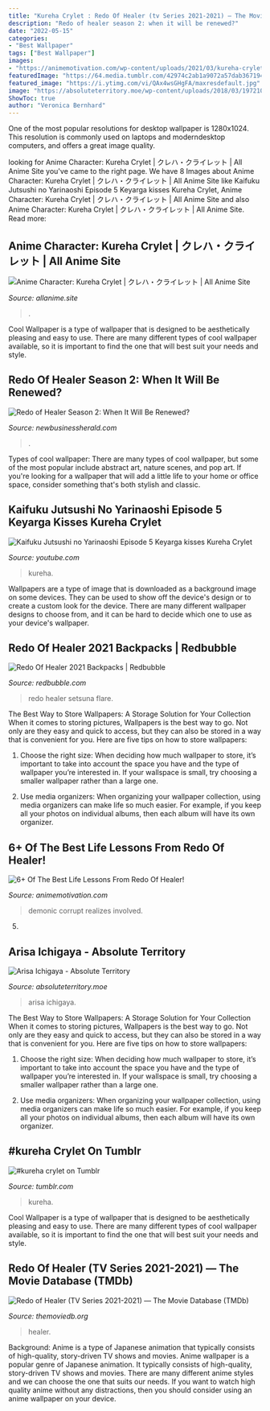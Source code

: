 ```yaml
---
title: "Kureha Crylet : Redo Of Healer (tv Series 2021-2021) — The Movie Database (tmdb)"
description: "Redo of healer season 2: when it will be renewed?"
date: "2022-05-15"
categories:
- "Best Wallpaper"
tags: ["Best Wallpaper"]
images:
- "https://animemotivation.com/wp-content/uploads/2021/03/kureha-crylet-blade.jpg"
featuredImage: "https://64.media.tumblr.com/42974c2ab1a9072a57dab367194d135b/3f6c8a99e417f1ce-f4/s1280x1920/38889af1680f160b8f42d2d5a1188c0d78966ca0.png"
featured_image: "https://i.ytimg.com/vi/QAx4wsGHgFA/maxresdefault.jpg"
image: "https://absoluteterritory.moe/wp-content/uploads/2018/03/197210.jpg"
ShowToc: true
author: "Veronica Bernhard"
---
```



One of the most popular resolutions for desktop wallpaper is 1280x1024. This resolution is commonly used on laptops and moderndesktop computers, and offers a great image quality.

	

		
looking for Anime Character: Kureha Crylet | クレハ・クライレット | All Anime Site you've came to the right page. We have 8 Images about Anime Character: Kureha Crylet | クレハ・クライレット | All Anime Site like Kaifuku Jutsushi no Yarinaoshi Episode 5 Keyarga kisses Kureha Crylet, Anime Character: Kureha Crylet | クレハ・クライレット | All Anime Site and also Anime Character: Kureha Crylet | クレハ・クライレット | All Anime Site. Read more:
		
    
## Anime Character: Kureha Crylet | クレハ・クライレット | All Anime Site

<img loading=lazy src="https://s4.anilist.co/file/anilistcdn/character/large/b139401-zDY9FkZPrdWh.png" onerror="this.onerror=null;this.src='https://tse2.mm.bing.net/th?id=OIP.YfYnwfLp7qSca5l9HwB-8gAAAA&amp;pid=15.1';" alt="Anime Character: Kureha Crylet | クレハ・クライレット | All Anime Site">

_Source: allanime.site_

>. 

	

Cool Wallpaper is a type of wallpaper that is designed to be aesthetically pleasing and easy to use. There are many different types of cool wallpaper available, so it is important to find the one that will best suit your needs and style.

    
## Redo Of Healer Season 2: When It Will Be Renewed?

<img loading=lazy src="https://www.newbusinessherald.com/wp-content/uploads/2022/09/Redo-of-Healer-Season-2-2.jpg" onerror="this.onerror=null;this.src='https://tse3.mm.bing.net/th?id=OIP.uAh2R8u_XkFC4Nho8eogPAHaEK&amp;pid=15.1';" alt="Redo of Healer Season 2: When It Will Be Renewed?">

_Source: newbusinessherald.com_

>. 

	

Types of cool wallpaper:
There are many types of cool wallpaper, but some of the most popular include abstract art, nature scenes, and pop art. If you're looking for a wallpaper that will add a little life to your home or office space, consider something that's both stylish and classic.

    
## Kaifuku Jutsushi No Yarinaoshi Episode 5 Keyarga Kisses Kureha Crylet

<img loading=lazy src="https://i.ytimg.com/vi/QAx4wsGHgFA/maxresdefault.jpg" onerror="this.onerror=null;this.src='https://tse1.mm.bing.net/th?id=OIP.y9FpnaSbdb1fJw3FVqaa9gHaEK&amp;pid=15.1';" alt="Kaifuku Jutsushi no Yarinaoshi Episode 5 Keyarga kisses Kureha Crylet">

_Source: youtube.com_

>kureha. 

	

Wallpapers are a type of image that is downloaded as a background image on some devices. They can be used to show off the device's design or to create a custom look for the device. There are many different wallpaper designs to choose from, and it can be hard to decide which one to use as your device's wallpaper.

    
## Redo Of Healer 2021 Backpacks | Redbubble

<img loading=lazy src="https://ih1.redbubble.net/image.2106310215.8991/ur,backpack_front,square,600x600.jpg" onerror="this.onerror=null;this.src='https://tse3.mm.bing.net/th?id=OIP.bvy3Ko7hzF5mx5EXUy9IdwHaHa&amp;pid=15.1';" alt="Redo Of Healer 2021 Backpacks | Redbubble">

_Source: redbubble.com_

>redo healer setsuna flare. 

	

The Best Way to Store Wallpapers: A Storage Solution for Your Collection
When it comes to storing pictures, Wallpapers is the best way to go. Not only are they easy and quick to access, but they can also be stored in a way that is convenient for you. Here are five tips on how to store wallpapers:
1) Choose the right size: When deciding how much wallpaper to store, it’s important to take into account the space you have and the type of wallpaper you’re interested in. If your wallspace is small, try choosing a smaller wallpaper rather than a large one.

2) Use media organizers: When organizing your wallpaper collection, using media organizers can make life so much easier. For example, if you keep all your photos on individual albums, then each album will have its own organizer.

    
## 6+ Of The Best Life Lessons From Redo Of Healer!

<img loading=lazy src="https://animemotivation.com/wp-content/uploads/2021/03/kureha-crylet-blade.jpg" onerror="this.onerror=null;this.src='https://tse2.mm.bing.net/th?id=OIP.Q3e9Aq3H9OFvjN-nKQtUEgHaEK&amp;pid=15.1';" alt="6+ Of The Best Life Lessons From Redo Of Healer!">

_Source: animemotivation.com_

>demonic corrupt realizes involved. 

	

5.

    
## Arisa Ichigaya - Absolute Territory

<img loading=lazy src="https://absoluteterritory.moe/wp-content/uploads/2018/03/197210.jpg" onerror="this.onerror=null;this.src='https://tse2.mm.bing.net/th?id=OIP.BgTmk-2H6V-tf7_ZSE9SugAAAA&amp;pid=15.1';" alt="Arisa Ichigaya - Absolute Territory">

_Source: absoluteterritory.moe_

>arisa ichigaya. 

	

The Best Way to Store Wallpapers: A Storage Solution for Your Collection
When it comes to storing pictures, Wallpapers is the best way to go. Not only are they easy and quick to access, but they can also be stored in a way that is convenient for you. Here are five tips on how to store wallpapers:
1) Choose the right size: When deciding how much wallpaper to store, it’s important to take into account the space you have and the type of wallpaper you’re interested in. If your wallspace is small, try choosing a smaller wallpaper rather than a large one.

2) Use media organizers: When organizing your wallpaper collection, using media organizers can make life so much easier. For example, if you keep all your photos on individual albums, then each album will have its own organizer.

    
## #kureha Crylet On Tumblr

<img loading=lazy src="https://64.media.tumblr.com/42974c2ab1a9072a57dab367194d135b/3f6c8a99e417f1ce-f4/s1280x1920/38889af1680f160b8f42d2d5a1188c0d78966ca0.png" onerror="this.onerror=null;this.src='https://tse4.mm.bing.net/th?id=OIP.B7G4s7Aw0SAjM5W6JFF3aAHaIG&amp;pid=15.1';" alt="#kureha crylet on Tumblr">

_Source: tumblr.com_

>kureha. 

	

Cool Wallpaper is a type of wallpaper that is designed to be aesthetically pleasing and easy to use. There are many different types of cool wallpaper available, so it is important to find the one that will best suit your needs and style.

    
## Redo Of Healer (TV Series 2021-2021) — The Movie Database (TMDb)

<img loading=lazy src="https://www.themoviedb.org/t/p/w600_and_h900_bestv2/62NgILqeTbX4EFbJedHOTBPMX5U.jpg" onerror="this.onerror=null;this.src='https://tse1.mm.bing.net/th?id=OIP._Q37drZc1TTUNMqVt6YIVgHaLH&amp;pid=15.1';" alt="Redo of Healer (TV Series 2021-2021) — The Movie Database (TMDb)">

_Source: themoviedb.org_

>healer. 

	

Background: Anime is a type of Japanese animation that typically consists of high-quality, story-driven TV shows and movies.
Anime wallpaper is a popular genre of Japanese animation. It typically consists of high-quality, story-driven TV shows and movies. There are many different anime styles and we can choose the one that suits our needs. If you want to watch high quality anime without any distractions, then you should consider using an anime wallpaper on your device.

